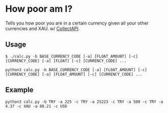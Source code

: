 # How poor am I?

Tells you how poor you are in a certain currency given all your other currencies and XAU. 
w/ [CollectAPI](https://collectapi.com/).

## Usage

```
$ ./calc.py -b BASE_CURRENCY_CODE [-a] [FLOAT_AMOUNT] [-c] [CURRENCY_CODE] [-a] [FLOAT] [-c] [CURRENCY_CODE] ...
```
```
python3 calc.py -b BASE_CURRENCY_CODE [-a] [FLOAT_AMOUNT] [-c] [CURRENCY_CODE] [-a] [FLOAT_AMOUNT] [-c] [CURRENCY_CODE] ...
```

## Example

```
python3 calc.py -b TRY -a 225 -c TRY -a 25223 -c TRY -a 500 -c TRY -a 4.37 -c XAU -a 80.21 -c USD
```